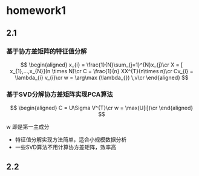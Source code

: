# homework1

## 2.1

### 基于协方差矩阵的特征值分解

$$
\begin{aligned}
    x_{i} = \frac{1}{N}\sum_{j=1}^{N}x_{j}\cr
    X = [ x_{1},...,x_{N}](n \times N)\cr
    C = \frac{1}{n} XX^{T}(n\times n)\cr
    Cv_{i} = \lambda_{i} v_{i}\cr
    w = \arg\max (\lambda_{}) \,v\cr
\end{aligned}
$$

### 基于SVD分解协方差矩阵实现PCA算法

$$
\begin{aligned}
    C = U\Sigma V^{T}\cr
    w = \max(U[i])\cr
\end{aligned}
$$

w 即是第一主成分

- 特征值分解实现方法简单，适合小规模数据分析
- 一些SVD算法不用计算协方差矩阵，效率高

## 2.2

